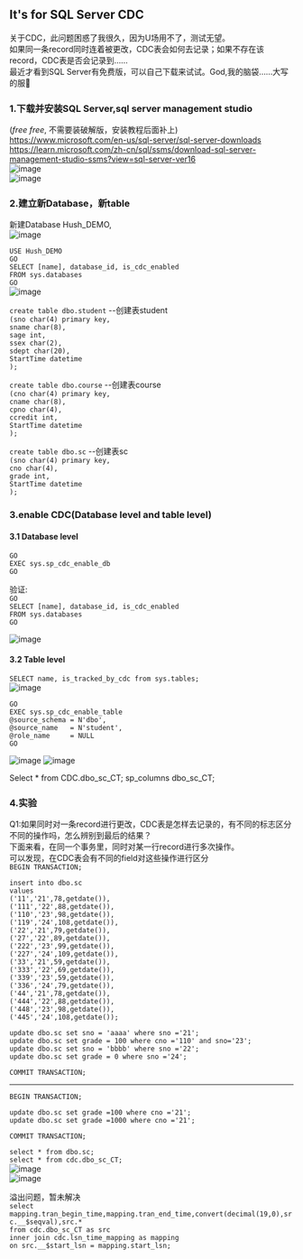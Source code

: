 ## It's for SQL Server CDC   
关于CDC，此问题困惑了我很久，因为U场用不了，测试无望。   
如果同一条record同时连着被更改，CDC表会如何去记录；如果不存在该record，CDC表是否会记录到……  
最近才看到SQL Server有免费版，可以自己下载来试试。God,我的脑袋……大写的服:pig:      
### 1.下载并安装SQL Server,sql server management studio  
(*free free*, 不需要装破解版，安装教程后面补上)    
https://www.microsoft.com/en-us/sql-server/sql-server-downloads    
https://learn.microsoft.com/zh-cn/sql/ssms/download-sql-server-management-studio-ssms?view=sql-server-ver16  
![image](https://user-images.githubusercontent.com/32427537/197346596-9bdfe1a7-3d85-4a51-8737-63103bbd2bf5.png)  
![image](https://user-images.githubusercontent.com/32427537/197346710-5bf32a43-bd29-482b-819e-be70382251cd.png)

### 2.建立新Database，新table 
新建Database Hush_DEMO,  
![image](https://user-images.githubusercontent.com/32427537/197347605-f1275482-d208-45b5-b427-49a1c34e87a0.png)


`USE Hush_DEMO`   
`GO`   
`SELECT [name], database_id, is_cdc_enabled`    
`FROM sys.databases`         
`GO`    
![image](https://user-images.githubusercontent.com/32427537/197348157-a2738028-676e-4614-bd18-4e00e2190ebd.png)


`create table dbo.student`     --创建表student  
`(sno char(4) primary key,`   
`sname char(8),`   
`sage int,`   
`ssex char(2),`   
`sdept char(20),`   
`StartTime datetime`   
`);`   

`create table dbo.course`     --创建表course    
`(cno char(4) primary key,`   
`cname char(8),`   
`cpno char(4),`   
`ccredit int,`   
`StartTime datetime`   
`);`   

`create table dbo.sc`     --创建表sc    
`(sno char(4) primary key,`   
`cno char(4),`   
`grade int,`   
`StartTime datetime`   
`);`   



### 3.enable CDC(Database level and table level)
#### 3.1 Database level
`GO`   
`EXEC sys.sp_cdc_enable_db`  
`GO`  

验证:  
`GO`  
`SELECT [name], database_id, is_cdc_enabled`      
`FROM sys.databases`            
`GO`       
 
![image](https://user-images.githubusercontent.com/32427537/197348245-44875e69-d08b-472e-8d43-fd304601bae3.png)  

#### 3.2 Table level
`SELECT name, is_tracked_by_cdc from sys.tables;`    
![image](https://user-images.githubusercontent.com/32427537/197378587-e992b24e-5e2d-49a9-9150-73633dd8e5fb.png)


`GO`   
`EXEC sys.sp_cdc_enable_table`   
`@source_schema = N'dbo',`   
`@source_name   = N'student',`   
`@role_name     = NULL`   
`GO`  

![image](https://user-images.githubusercontent.com/32427537/197378622-f17f25e0-8c73-46c4-a2bb-5755dec07b46.png)
![image](https://user-images.githubusercontent.com/32427537/197378657-b74b3428-f19a-42a0-a9a4-442bbcf7e3ec.png)


Select * from CDC.dbo_sc_CT;
sp_columns dbo_sc_CT;

### 4.实验
Q1:如果同时对一条record进行更改，CDC表是怎样去记录的，有不同的标志区分不同的操作吗，怎么辨别到最后的结果？  
下面来看，在同一个事务里，同时对某一行record进行多次操作。  
可以发现，在CDC表会有不同的field对这些操作进行区分  
`BEGIN TRANSACTION;`  

`insert into dbo.sc `  
`values`    
`('11','21',78,getdate()),`  
`('111','22',88,getdate()),`    
`('110','23',98,getdate()),`    
`('119','24',108,getdate()),`    
`('22','21',79,getdate()),`  
`('27','22',89,getdate()),`  
`('222','23',99,getdate()),`  
`('227','24',109,getdate()),`  
`('33','21',59,getdate()),`  
`('333','22',69,getdate()),`  
`('339','23',59,getdate()),`  
`('336','24',79,getdate()),`  
`('44','21',78,getdate()),`  
`('444','22',88,getdate()),`  
`('448','23',98,getdate()),`  
`('445','24',108,getdate());`  

`update dbo.sc set sno = 'aaaa' where sno ='21';`  
`update dbo.sc set grade = 100 where cno ='110' and sno='23';`  
`update dbo.sc set sno = 'bbbb' where sno ='22';`  
`update dbo.sc set grade = 0 where sno ='24';`  

`COMMIT TRANSACTION;`  
 
----- 
`BEGIN TRANSACTION;`  
  
`update dbo.sc set grade =100 where cno ='21';`  
`update dbo.sc set grade =1000 where cno ='21';`  
 
`COMMIT TRANSACTION;`  

`select * from dbo.sc;`  
`select * from cdc.dbo_sc_CT;`  
![image](https://user-images.githubusercontent.com/32427537/197437532-7e4340a1-ca47-4f19-9945-59548c0944e1.png)  
![image](https://user-images.githubusercontent.com/32427537/197437570-1858f7f6-5846-48bc-a0d1-5f11825ee5db.png)
  
  溢出问题，暂未解决  
`select mapping.tran_begin_time,mapping.tran_end_time,convert(decimal(19,0),src.__$seqval),src.*`  
`from cdc.dbo_sc_CT as src`  
`inner join cdc.lsn_time_mapping as mapping`  
`on src.__$start_lsn = mapping.start_lsn;`  
